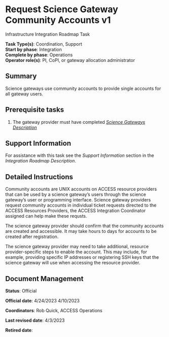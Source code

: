 # Request Science Gateway Community Accounts v1

Infrastructure Integration Roadmap Task

**Task Type(s)**: Coordination, Support  
**Start by phase**: Integration  
**Complete by phase**: Operations  
**Operator role(s)**: PI, CoPI, or gateway allocation administrator

## Summary

Science gateways use community accounts to provide single accounts for all gateway users.

## Prerequisite tasks

1.  The gateway provider must have completed [*Science Gateways Description*](Science_Gateway_Description_v1.md)

## Support Information

For assistance with this task see the *Support Information* section in the *Integration Roadmap Description*.

## Detailed Instructions

Community accounts are UNIX accounts on ACCESS resource providers that can be used by a science gateway’s users through the science gateway’s user or programming interface. Science gateway providers request community accounts in individual ticket requests directed to the ACCESS Resources Providers, the ACCESS Integration Coordinator assigned can help make these requsts.

The science gateway provider should confirm that the community accounts are created and accessible. It may take hours to days for accounts to be created after registration.

The science gateway provider may need to take additional, resource provider-specific steps to enable the account. This may include, for example, providing specific IP addresses or registering SSH keys that the science gateway will use when accessing the resource provider.

## Document Management

**Status**: Official

**Official date**: 4/24/2023 4/10/2023

**Coordinators**: Rob Quick, ACCESS Operations

**Last revised date**: 4/3/2023

**Retired date**:
